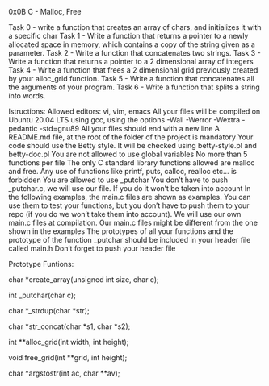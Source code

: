 0x0B C - Malloc, Free

Task 0 - write a function that creates an array of chars, and initializes it with a specific char
Task 1 - Write a function that returns a pointer to a newly allocated space in memory, which contains a copy of the string given as a parameter.
Task 2 - Write a function that concatenates two strings.
Task 3 - Write a function that returns a pointer to a 2 dimensional array of integers
Task 4 - Write a function that frees a 2 dimensional grid previously created by your alloc_grid function.
Task 5 - Write a function that concatenates all the arguments of your program.
Task 6 - Write a function that splits a string into words.

Istructions:
Allowed editors: vi, vim, emacs
All your files will be compiled on Ubuntu 20.04 LTS using gcc, using the options -Wall -Werror -Wextra -pedantic -std=gnu89
All your files should end with a new line
A README.md file, at the root of the folder of the project is mandatory
Your code should use the Betty style. It will be checked using betty-style.pl and betty-doc.pl
You are not allowed to use global variables
No more than 5 functions per file
The only C standard library functions allowed are malloc and free. Any use of functions like printf, puts, calloc, realloc etc… is forbidden
You are allowed to use _putchar
You don’t have to push _putchar.c, we will use our file. If you do it won’t be taken into account
In the following examples, the main.c files are shown as examples. You can use them to test your functions, but you don’t have to push them to your repo (if you do we won’t take them into account). We will use our own main.c files at compilation. Our main.c files might be different from the one shown in the examples
The prototypes of all your functions and the prototype of the function _putchar should be included in your header file called main.h
Don’t forget to push your header file


Prototype Funtions:

char *create_array(unsigned int size, char c);

int _putchar(char c);

char *_strdup(char *str);

char *str_concat(char *s1, char *s2);

int **alloc_grid(int width, int height);

void free_grid(int **grid, int height);

char *argstostr(int ac, char **av);

